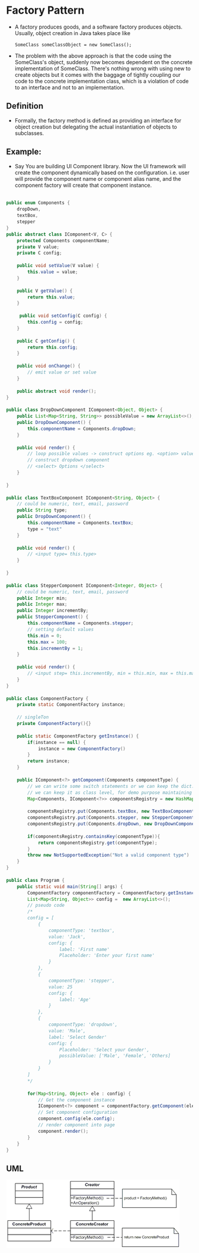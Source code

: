 # Factory Pattern

- A factory produces goods, and a software factory produces objects. Usually, object creation in Java takes place like
    
    ```
    SomeClass someClassObject = new SomeClass();
    ```
- The problem with the above approach is that the code using the SomeClass's object, suddenly now becomes dependent on the concrete implementation of SomeClass. There's nothing wrong with using new to create objects but it comes with the baggage of tightly coupling our code to the concrete implementation class, which is a violation of code to an interface and not to an implementation.

## Definition

- Formally, the factory method is defined as providing an interface for object creation but delegating the actual instantiation of objects to subclasses.

## Example:

- Say You are building UI Component library. Now the UI framework will create the component dynamically based on the configuration. i.e. user will provide the component name or component alias name, and the component factory will create that component instance.

``` Java

public enum Components {
    dropDown,
    textBox,
    stepper
}
public abstract class IComponent<V, C> {
    protected Components componentName;
    private V value;
    private C config;

    public void setValue(V value) {
        this.value = value;
    }

    public V getValue() {
        return this.value;
    }

     public void setConfig(C config) {
        this.config = config;
    }

    public C getConfig() {
        return this.config;
    }

    public void onChange() {
        // emit value or set value
    }

    public abstract void render();
}

public class DropDownComponent IComponent<Object, Object> {
    public List<Map<String, String>> possibleValue = new ArrayList<>();
    public DropDownComponent() {
        this.componentName = Components.dropDown;
    }

    public void render() {
        // loop possible values -> construct options eg. <option> value 1 </option>
        // construct dropdown component
        // <select> Options </select>
    }
   
}

public class TextBoxComponent IComponent<String, Object> {
    // could be numeric, text, email, password
    public String type;
    public DropDownComponent() {
        this.componentName = Components.textBox;
        type = "text"
    }

    public void render() {
        // <input type= this.type>
    }
   
}

public class StepperComponent IComponent<Integer, Object> {
    // could be numeric, text, email, password
    public Integer min;
    public Integer max;
    public Integer incrementBy;
    public StepperComponent() {
        this.componentName = Components.stepper;
        // setting default values
        this.min = 0;
        this.max = 100;
        this.incrementBy = 1;
    }

    public void render() {
        // <input step= this.incrementBy, min = this.min, max = this.max>
    }
}

public class ComponentFactory {
    private static ComponentFactory instance;

    // singleTon
    private ComponentFactory(){}

    public static ComponentFactory getInstance() {
        if(instance == null) {
            instance = new ComponentFactory()
        }
        return instance;
    }

    public IComponent<?> getComponent(Components componentType) {
        // we can write some switch statements or we can keep the dict.
        // we can keep it as class level, for demo purpose maintaining here.
        Map<Components, IComponent<?>> componentsRegistry = new HashMap<>();

        componentsRegistry.put(Components.textBox, new TextBoxComponent());
        componentsRegistry.put(Components.stepper, new StepperComponent());
        componentsRegistry.put(Components.dropDown, new DropDownComponent());

        if(componentsRegistry.containsKey(componentType)){
            return componentsRegistry.get(componentType);
        }
        throw new NotSupportedException("Not a valid component type")
    }
}

public class Program {
    public static void main(String[] args) {
        ComponentFactory componentFactory = ComponentFactory.getInstance()
        List<Map<String, Object>> config =  new ArrayList<>();
        // pseudo code
        /*
        config = [
            {
                componentType: 'textbox',
                value: 'Jack',
                config: {
                    label: 'First name'
                    Placeholder: 'Enter your first name'
                }
            },
            {
                componentType: 'stepper',
                value: 25
                config: {
                    label: 'Age'
                }
            },
            {
                componentType: 'dropdown',
                value: 'Male',
                label: 'Select Gender'
                config: {
                    Placeholder: 'Select your Gender',
                    possibleValue: ['Male', 'Female', 'Others]
                }
            }
        ]
        */

        for(Map<String, Object> ele : config) {
            // Get the component instance
            IComponent<?> component = componentFactory.getComponent(ele.componentType);
            // Set component configuration
            component.config(ele.config);
            // render component into page
            component.render();
        }
    }
}

```
## UML

![Factory pattern](../resources/factory-pattern.png)